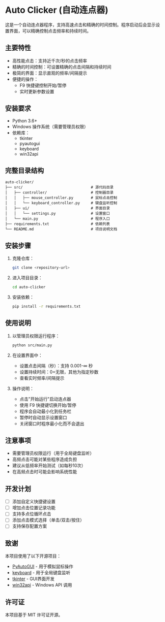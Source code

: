 # Auto Clicker (自动连点器)

这是一个自动连点器程序，支持高速点击和精确的时间控制。程序启动后会显示设置界面，可以精确控制点击频率和持续时间。

## 主要特性

- 高性能点击：支持近千次/秒的点击频率
- 精确的时间控制：可设置精确的点击间隔和持续时间
- 极简的界面：显示直观的频率/间隔提示
- 便捷的操作：
  - F9 快捷键控制开始/暂停
  - 实时更新参数设置

## 安装要求

- Python 3.6+
- Windows 操作系统（需要管理员权限）
- 依赖库：
  - tkinter
  - pyautogui
  - keyboard
  - win32api

## 完整目录结构

```
auto-clicker/
├── src/                               # 源代码目录
│   ├── controller/                    # 控制器目录
│   │   ├── mouse_controller.py        # 鼠标点击控制
│   │   └── keyboard_controller.py     # 键盘监听控制
│   ├── ui/                            # 界面目录
│   │   └── settings.py                # 设置窗口
│   └── main.py                        # 程序入口
├── requirements.txt                   # 依赖列表
└── README.md                          # 项目说明文档
```

## 安装步骤

1. 克隆仓库：
   ```bash
   git clone <repository-url>
   ```

2. 进入项目目录：
   ```bash
   cd auto-clicker
   ```

3. 安装依赖：
   ```bash
   pip install -r requirements.txt
   ```

## 使用说明

1. 以管理员权限运行程序：
   ```bash
   python src/main.py
   ```

2. 在设置界面中：
   - 设置点击间隔（秒）：支持 0.001-∞ 秒
   - 设置持续时间：0=无限，其他为指定秒数
   - 查看实时频率/间隔提示

3. 操作说明：
   - 点击"开始运行"启动连点器
   - 使用 F9 快捷键切换开始/暂停
   - 程序会自动最小化到任务栏
   - 暂停时自动显示设置窗口
   - 关闭窗口时程序最小化而不会退出

## 注意事项

- 需要管理员权限运行（用于全局键盘监听）
- 高频点击可能对某些程序造成负担
- 建议从低频率开始测试（如每秒10次）
- 在高频点击时可能会影响系统性能

## 开发计划

- [ ] 添加自定义快捷键设置
- [ ] 增加点击位置记录功能
- [ ] 支持多点位循环点击
- [ ] 添加点击模式选择（单击/双击/按住）
- [ ] 支持保存配置方案

## 致谢

本项目使用了以下开源项目：
- [PyAutoGUI](https://github.com/asweigart/pyautogui) - 用于模拟鼠标操作
- [keyboard](https://github.com/boppreh/keyboard) - 用于全局键盘监听
- [tkinter](https://docs.python.org/3/library/tkinter.html) - GUI界面开发
- [win32api](https://github.com/mhammond/pywin32) - Windows API 调用

## 许可证

本项目基于 MIT 许可证开源。